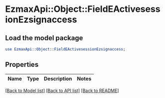 # EzmaxApi::Object::FieldEActivesessionEzsignaccess

## Load the model package
```perl
use EzmaxApi::Object::FieldEActivesessionEzsignaccess;
```

## Properties
Name | Type | Description | Notes
------------ | ------------- | ------------- | -------------

[[Back to Model list]](../README.md#documentation-for-models) [[Back to API list]](../README.md#documentation-for-api-endpoints) [[Back to README]](../README.md)


